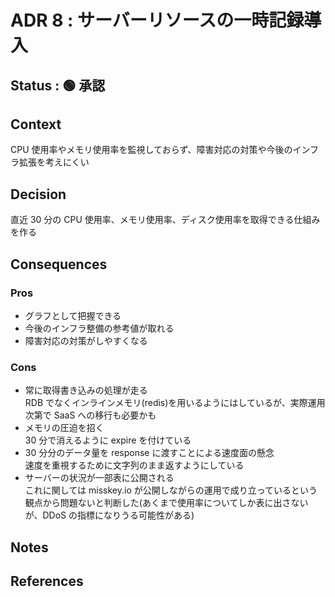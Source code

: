 # ADR 8 : サーバーリソースの一時記録導入

<!-- ADR ナンバー : タイトル -->

## Status : 🟢 承認

<!--
※ここから選んでステータスの横に貼っ付ける
🟡提案
🟢承認
🔴廃止
-->

## Context

<!--
問題の背景や定義
事実だけを描く
-->

CPU 使用率やメモリ使用率を監視しておらず、障害対応の対策や今後のインフラ拡張を考えにくい

## Decision

<!-- 提案、すること -->

直近 30 分の CPU 使用率、メモリ使用率、ディスク使用率を取得できる仕組みを作る

## Consequences

<!-- Decisionによって得られるもの -->

### Pros

-   グラフとして把握できる
-   今後のインフラ整備の参考値が取れる
-   障害対応の対策がしやすくなる

### Cons

-   常に取得書き込みの処理が走る  
    RDB でなくインラインメモリ(redis)を用いるようにはしているが、実際運用次第で SaaS への移行も必要かも
-   メモリの圧迫を招く  
    30 分で消えるように expire を付けている
-   30 分分のデータ量を response に渡すことによる速度面の懸念  
    速度を重視するために文字列のまま返すようにしている
-   サーバーの状況が一部表に公開される  
    これに関しては misskey.io が公開しながらの運用で成り立っているという観点から問題ないと判断した(あくまで使用率についてしか表に出さないが、DDoS の指標になりうる可能性がある)

## Notes

## References
